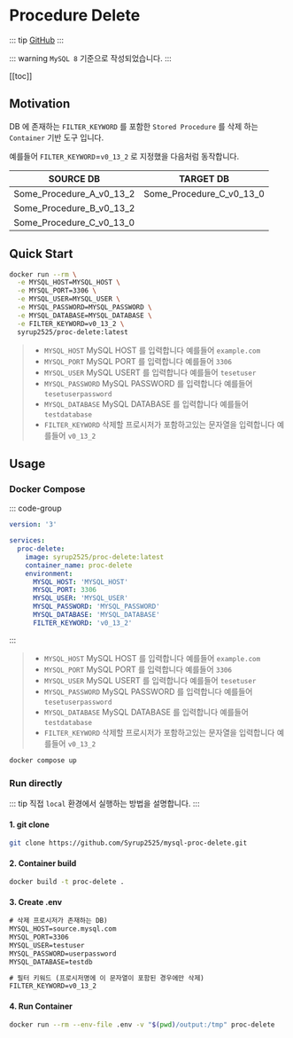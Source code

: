 # Procedure Delete

::: tip
[GitHub](https://github.com/Syrup2525/mysql-proc-delete)
:::

::: warning
`MySQL 8` 기준으로 작성되었습니다.
:::

[[toc]]

## Motivation
DB 에 존재하는 `FILTER_KEYWORD` 를 포함한 `Stored Procedure` 를 삭제 하는 `Container` 기반 도구 입니다.

예를들어 `FILTER_KEYWORD`=`v0_13_2` 로 지정했을 다음처럼 동작합니다.

| SOURCE DB | TARGET DB |
| --- | --- |
| Some_Procedure_A_v0_13_2 | Some_Procedure_C_v0_13_0 |
| Some_Procedure_B_v0_13_2 | |
| Some_Procedure_C_v0_13_0 | |

## Quick Start
``` bash
docker run --rm \
  -e MYSQL_HOST=MYSQL_HOST \
  -e MYSQL_PORT=3306 \
  -e MYSQL_USER=MYSQL_USER \
  -e MYSQL_PASSWORD=MYSQL_PASSWORD \
  -e MYSQL_DATABASE=MYSQL_DATABASE \
  -e FILTER_KEYWORD=v0_13_2 \
  syrup2525/proc-delete:latest
```
> - `MYSQL_HOST` MySQL HOST 를 입력합니다 예를들어 `example.com`
> - `MYSQL_PORT` MySQL PORT 를 입력합니다 예를들어 `3306`
> - `MYSQL_USER` MySQL USERT 를 입력합니다 예를들어 `tesetuser`
> - `MYSQL_PASSWORD` MySQL PASSWORD 를 입력합니다 예를들어 `tesetuserpassword`
> - `MYSQL_DATABASE` MySQL DATABASE 를 입력합니다 예를들어 `testdatabase`
> - `FILTER_KEYWORD` 삭제할 프로시저가 포함하고있는 문자열을 입력합니다 예를들어 `v0_13_2`

## Usage
### Docker Compose
::: code-group
``` yaml [docker-compose.yaml]
version: '3'

services:
  proc-delete:
    image: syrup2525/proc-delete:latest
    container_name: proc-delete
    environment:
      MYSQL_HOST: 'MYSQL_HOST'
      MYSQL_PORT: 3306
      MYSQL_USER: 'MYSQL_USER'
      MYSQL_PASSWORD: 'MYSQL_PASSWORD'
      MYSQL_DATABASE: 'MYSQL_DATABASE'
      FILTER_KEYWORD: 'v0_13_2'
```
:::
> - `MYSQL_HOST` MySQL HOST 를 입력합니다 예를들어 `example.com`
> - `MYSQL_PORT` MySQL PORT 를 입력합니다 예를들어 `3306`
> - `MYSQL_USER` MySQL USERT 를 입력합니다 예를들어 `tesetuser`
> - `MYSQL_PASSWORD` MySQL PASSWORD 를 입력합니다 예를들어 `tesetuserpassword`
> - `MYSQL_DATABASE` MySQL DATABASE 를 입력합니다 예를들어 `testdatabase`
> - `FILTER_KEYWORD` 삭제할 프로시저가 포함하고있는 문자열을 입력합니다 예를들어 `v0_13_2`

``` bash
docker compose up
```

### Run directly
::: tip
직접 `local` 환경에서 실행하는 방법을 설명합니다.
:::

#### 1. git clone
``` bash
git clone https://github.com/Syrup2525/mysql-proc-delete.git 
```

#### 2. Container build
``` bash
docker build -t proc-delete . 
```

#### 3. Create .env 
``` txt
# 삭제 프로시저가 존재하는 DB)
MYSQL_HOST=source.mysql.com
MYSQL_PORT=3306
MYSQL_USER=testuser
MYSQL_PASSWORD=userpassword
MYSQL_DATABASE=testdb

# 필터 키워드 (프로시저명에 이 문자열이 포함된 경우에만 삭제)
FILTER_KEYWORD=v0_13_2

```

#### 4. Run Container
``` bash
docker run --rm --env-file .env -v "$(pwd)/output:/tmp" proc-delete
```
